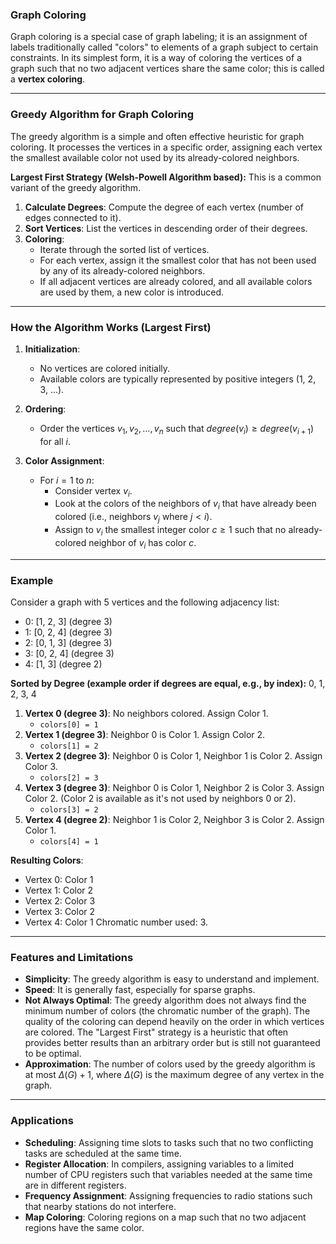### Graph Coloring

Graph coloring is a special case of graph labeling; it is an assignment of labels traditionally called "colors" to elements of a graph subject to certain constraints. In its simplest form, it is a way of coloring the vertices of a graph such that no two adjacent vertices share the same color; this is called a **vertex coloring**.

---

### Greedy Algorithm for Graph Coloring

The greedy algorithm is a simple and often effective heuristic for graph coloring. It processes the vertices in a specific order, assigning each vertex the smallest available color not used by its already-colored neighbors.

**Largest First Strategy (Welsh-Powell Algorithm based):**
This is a common variant of the greedy algorithm.
1.  **Calculate Degrees**: Compute the degree of each vertex (number of edges connected to it).
2.  **Sort Vertices**: List the vertices in descending order of their degrees.
3.  **Coloring**:
    * Iterate through the sorted list of vertices.
    * For each vertex, assign it the smallest color that has not been used by any of its already-colored neighbors.
    * If all adjacent vertices are already colored, and all available colors are used by them, a new color is introduced.

---

### How the Algorithm Works (Largest First)

1.  **Initialization**:
    * No vertices are colored initially.
    * Available colors are typically represented by positive integers (1, 2, 3, ...).

2.  **Ordering**:
    * Order the vertices $v_1, v_2, \ldots, v_n$ such that $degree(v_i) \ge degree(v_{i+1})$ for all $i$.

3.  **Color Assignment**:
    * For $i = 1$ to $n$:
        * Consider vertex $v_i$.
        * Look at the colors of the neighbors of $v_i$ that have already been colored (i.e., neighbors $v_j$ where $j < i$).
        * Assign to $v_i$ the smallest integer color $c \ge 1$ such that no already-colored neighbor of $v_i$ has color $c$.

---

### Example

Consider a graph with 5 vertices and the following adjacency list:
* 0: [1, 2, 3] (degree 3)
* 1: [0, 2, 4] (degree 3)
* 2: [0, 1, 3] (degree 3)
* 3: [0, 2, 4] (degree 3)
* 4: [1, 3]    (degree 2)

**Sorted by Degree (example order if degrees are equal, e.g., by index):** 0, 1, 2, 3, 4

1.  **Vertex 0 (degree 3)**: No neighbors colored. Assign Color 1.
    * `colors[0] = 1`
2.  **Vertex 1 (degree 3)**: Neighbor 0 is Color 1. Assign Color 2.
    * `colors[1] = 2`
3.  **Vertex 2 (degree 3)**: Neighbor 0 is Color 1, Neighbor 1 is Color 2. Assign Color 3.
    * `colors[2] = 3`
4.  **Vertex 3 (degree 3)**: Neighbor 0 is Color 1, Neighbor 2 is Color 3. Assign Color 2. (Color 2 is available as it's not used by neighbors 0 or 2).
    * `colors[3] = 2`
5.  **Vertex 4 (degree 2)**: Neighbor 1 is Color 2, Neighbor 3 is Color 2. Assign Color 1.
    * `colors[4] = 1`

**Resulting Colors**:
* Vertex 0: Color 1
* Vertex 1: Color 2
* Vertex 2: Color 3
* Vertex 3: Color 2
* Vertex 4: Color 1
Chromatic number used: 3.

---

### Features and Limitations

* **Simplicity**: The greedy algorithm is easy to understand and implement.
* **Speed**: It is generally fast, especially for sparse graphs.
* **Not Always Optimal**: The greedy algorithm does not always find the minimum number of colors (the chromatic number of the graph). The quality of the coloring can depend heavily on the order in which vertices are colored. The "Largest First" strategy is a heuristic that often provides better results than an arbitrary order but is still not guaranteed to be optimal.
* **Approximation**: The number of colors used by the greedy algorithm is at most $\Delta(G) + 1$, where $\Delta(G)$ is the maximum degree of any vertex in the graph.

---

### Applications

* **Scheduling**: Assigning time slots to tasks such that no two conflicting tasks are scheduled at the same time.
* **Register Allocation**: In compilers, assigning variables to a limited number of CPU registers such that variables needed at the same time are in different registers.
* **Frequency Assignment**: Assigning frequencies to radio stations such that nearby stations do not interfere.
* **Map Coloring**: Coloring regions on a map such that no two adjacent regions have the same color.
